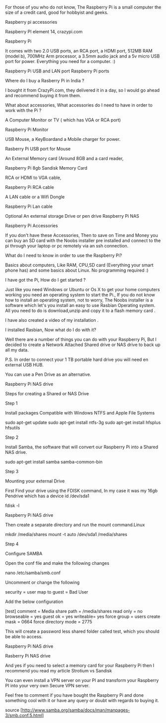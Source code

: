 For those of you who do not know, The Raspberry Pi is a small computer the size of a credit card, good for hobbyist and geeks.

Raspberry pi accessories

Raspberry PI element 14, crazypi.com

Raspberry Pi

It comes with two 2.0 USB ports, an RCA port, a HDMI port, 512MB RAM (model b), 700MHz Arm processor, a 3.5mm audio jack and a 5v micro USB port for power. Everything you need for a computer. :)

Raspberry Pi USB and LAN port
Raspberry Pi ports

Where do I buy a Rasberry Pi in India ?

I bought it from CrazyPi.com, they delivered it in a day, so I would go ahead and recommend buying it from them.

What about accessories, What accessories do I need to have in order to work with the Pi ?

A Computer Monitor or TV ( which has VGA or RCA port)

Raspberry Pi Monitor

USB Mouse, a KeyBoardand a Mobile charger for power.

Rasberry Pi USB port for Mouse

An External Memory card (Around 8GB and a card reader,

Raspberry Pi 8gb Sandisk Memory Card

RCA or HDMI to VGA cable,

Raspberry Pi RCA cable

A LAN cable or a Wifi Dongle

Raspberry Pi Lan cable

Optional An external storage Drive or pen drive
Raspberry Pi NAS

Raspberry Pi Accessories

If you don't have these Accessories, Then to save on Time and Money you can buy an SD card with the Noobs installer pre installed and connect to the pi through your laptop or pc remotely via an ssh connection.

What do I need to know in order to use the Raspberry Pi?

Basics about computers, Like RAM, CPU,SD card (Everything your smart phone has) and some basics about Linux. No programming required :)

I have got the Pi, How do I get started ?

Just like you need Windows or Ubuntu or Os X to get your home computers working you need an operating system to start the Pi., If you do not know how to install an operating system, not to worry, The Noobs installer is a software which let's you install an easy to use Rasbian Operating system. All you need to do is download,unzip and copy it to a flash memory card .

I have also created a video of my installation .



I installed Rasbian, Now what do I do with it?

Well there are a number of things you can do with your Raspberry Pi, But I decided to create a Network Attached Shared drive or NAS drive to back up all my data.

P.S. In order to connect your 1 TB portable hard drive you will need en external USB HUB.

You can use a Pen Drive as an alternative.

Raspberry Pi NAS drive

Steps for creating a Shared or NAS Drive

Step 1

Install packages Compatible with Windows NTFS and Apple File Systems

sudo apt-get update
sudo apt-get install ntfs-3g
sudo apt-get install hfsplus hfsutils

Step 2

Install Samba, the software that will convert our Raspberry Pi into a Shared NAS drive.

sudo apt-get install samba samba-common-bin

Step 3

Mounting your external Drive

First Find your drive using the FDISK command, In my case it was my 16gb Pendrive which has a device id /dev/sda1

fdisk -l

Raspberry Pi NAS drive

Then create a separate directory and run the mount command.Linux

mkdir /media/shares
mount -t auto /dev/sda1 /media/shares

Step 4

Configure SAMBA

Open the conf file and make the following changes

nano /etc/samba/smb.conf

Uncomment or change the following

security = user
map to guest = Bad User

Add the below configuration

[test] comment = Media share
path = /media/shares
read only = no
browseable = yes
guest ok = yes
writeable= yes
force group = users
create mask = 0664
force directory mode = 2775

This will create a password less shared folder called test, which you should be able to access.

Raspberry Pi NAS drive

Rasberry Pi NAS drive

 

And yes if you need to select a memory card for your Raspberry Pi then I recommend you read  my article Strotium vs Sandisk

You can even install a VPN server on your PI and transform your Raspberry PI into your very own Secure VPN server.

Feel free to comment if you have bought the Raspberry Pi and done something cool with it or have any query or doubt with regards to buying it.

 

source [http://www.samba.org/samba/docs/man/manpages-3/smb.conf.5.html]

